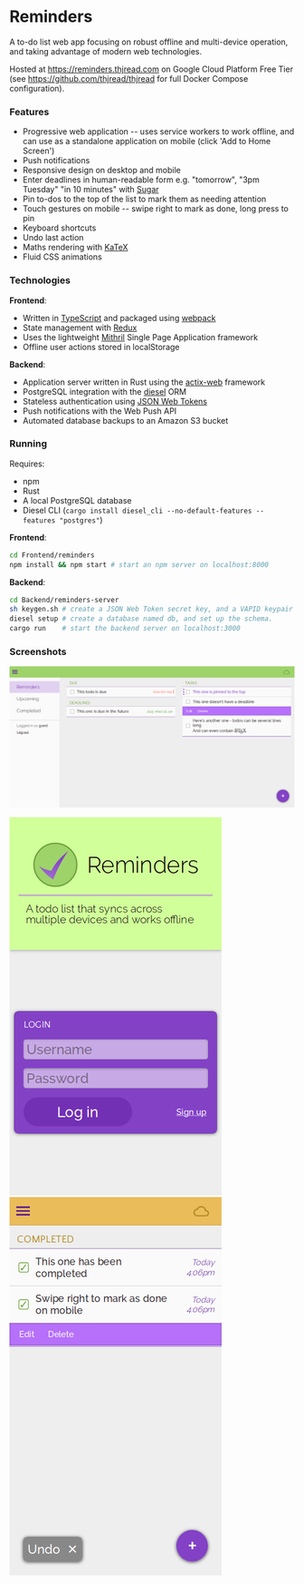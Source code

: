 # Reminders

A to-do list web app focusing on robust offline and multi-device operation, and taking advantage of modern web technologies.

Hosted at <https://reminders.thjread.com> on Google Cloud Platform Free Tier (see <https://github.com/thjread/thjread> for full Docker Compose configuration).

### Features

* Progressive web application -- uses service workers to work offline, and can use as a standalone application on mobile (click 'Add to Home Screen')
* Push notifications
* Responsive design on desktop and mobile
* Enter deadlines in human-readable form e.g. "tomorrow", "3pm Tuesday" "in 10 minutes" with [Sugar](https://sugarjs.com/)
* Pin to-dos to the top of the list to mark them as needing attention
* Touch gestures on mobile -- swipe right to mark as done, long press to pin
* Keyboard shortcuts
* Undo last action
* Maths rendering with [KaTeX](https://katex.org/)
* Fluid CSS animations

### Technologies

**Frontend**:

* Written in [TypeScript](https://www.typescriptlang.org/) and packaged using [webpack](https://webpack.js.org/)
* State management with [Redux](https://redux.js.org/)
* Uses the lightweight [Mithril](https://mithril.js.org/) Single Page Application framework
* Offline user actions stored in localStorage

**Backend**:

* Application server written in Rust using the [actix-web](https://actix.rs/) framework
* PostgreSQL integration with the [diesel](http://diesel.rs/) ORM
* Stateless authentication using [JSON Web Tokens](https://jwt.io/)
* Push notifications with the Web Push API
* Automated database backups to an Amazon S3 bucket

### Running

Requires:

* npm
* Rust
* A local PostgreSQL database
* Diesel CLI
  (``cargo install diesel_cli --no-default-features --features "postgres"``)

**Frontend**:

```sh
cd Frontend/reminders
npm install && npm start # start an npm server on localhost:8000
```

**Backend**: 

```sh
cd Backend/reminders-server
sh keygen.sh # create a JSON Web Token secret key, and a VAPID keypair for web push notifications
diesel setup # create a database named db, and set up the schema.
cargo run    # start the backend server on localhost:3000
```

### Screenshots

![Screenshot on desktop](docs/images/reminders-desktop.png)

![Screenshot on mobile](docs/images/reminders-mobile-login.png) ![Screenshot on mobile](docs/images/reminders-mobile.png) 
